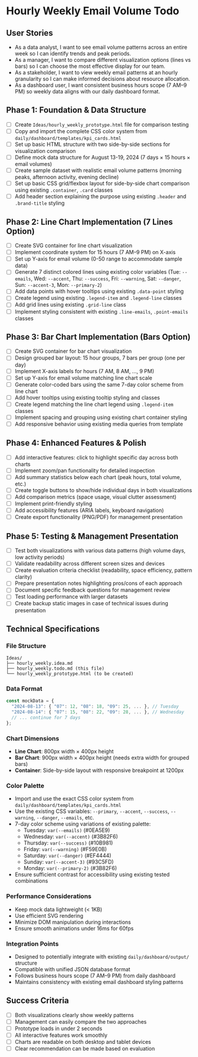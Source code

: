 # Hourly Weekly Email Volume Todo

## User Stories
- As a data analyst, I want to see email volume patterns across an entire week so I can identify trends and peak periods.
- As a manager, I want to compare different visualization options (lines vs bars) so I can choose the most effective display for our team.
- As a stakeholder, I want to view weekly email patterns at an hourly granularity so I can make informed decisions about resource allocation.
- As a dashboard user, I want consistent business hours scope (7 AM–9 PM) so weekly data aligns with our daily dashboard format.

## Phase 1: Foundation & Data Structure
- [ ] Create `Ideas/hourly_weekly_prototype.html` file for comparison testing
- [ ] Copy and import the complete CSS color system from `daily/dashboard/templates/kpi_cards.html`
- [ ] Set up basic HTML structure with two side-by-side sections for visualization comparison
- [ ] Define mock data structure for August 13-19, 2024 (7 days × 15 hours × email volumes)
- [ ] Create sample dataset with realistic email volume patterns (morning peaks, afternoon activity, evening decline)
- [ ] Set up basic CSS grid/flexbox layout for side-by-side chart comparison using existing `.container`, `.card` classes
- [ ] Add header section explaining the purpose using existing `.header` and `.brand-title` styling

## Phase 2: Line Chart Implementation (7 Lines Option)
- [ ] Create SVG container for line chart visualization
- [ ] Implement coordinate system for 15 hours (7 AM–9 PM) on X-axis
- [ ] Set up Y-axis for email volume (0-50 range to accommodate sample data)
- [ ] Generate 7 distinct colored lines using existing color variables (Tue: `--emails`, Wed: `--accent`, Thu: `--success`, Fri: `--warning`, Sat: `--danger`, Sun: `--accent-3`, Mon: `--primary-2`)
- [ ] Add data points with hover tooltips using existing `.data-point` styling
- [ ] Create legend using existing `.legend-item` and `.legend-line` classes
- [ ] Add grid lines using existing `.grid-line` class
- [ ] Implement styling consistent with existing `.line-emails`, `.point-emails` classes

## Phase 3: Bar Chart Implementation (Bars Option)
- [ ] Create SVG container for bar chart visualization  
- [ ] Design grouped bar layout: 15 hour groups, 7 bars per group (one per day)
- [ ] Implement X-axis labels for hours (7 AM, 8 AM, ..., 9 PM)
- [ ] Set up Y-axis for email volume matching line chart scale
- [ ] Generate color-coded bars using the same 7-day color scheme from line chart
- [ ] Add hover tooltips using existing tooltip styling and classes
- [ ] Create legend matching the line chart legend using `.legend-item` classes
- [ ] Implement spacing and grouping using existing chart container styling
- [ ] Add responsive behavior using existing media queries from template

## Phase 4: Enhanced Features & Polish
- [ ] Add interactive features: click to highlight specific day across both charts
- [ ] Implement zoom/pan functionality for detailed inspection
- [ ] Add summary statistics below each chart (peak hours, total volume, etc.)
- [ ] Create toggle buttons to show/hide individual days in both visualizations
- [ ] Add comparison metrics (space usage, visual clutter assessment)
- [ ] Implement print-friendly styling
- [ ] Add accessibility features (ARIA labels, keyboard navigation)
- [ ] Create export functionality (PNG/PDF) for management presentation

## Phase 5: Testing & Management Presentation
- [ ] Test both visualizations with various data patterns (high volume days, low activity periods)
- [ ] Validate readability across different screen sizes and devices
- [ ] Create evaluation criteria checklist (readability, space efficiency, pattern clarity)
- [ ] Prepare presentation notes highlighting pros/cons of each approach
- [ ] Document specific feedback questions for management review
- [ ] Test loading performance with larger datasets
- [ ] Create backup static images in case of technical issues during presentation

## Technical Specifications

### File Structure
```
Ideas/
├── hourly_weekly.idea.md
├── hourly_weekly.todo.md (this file)
└── hourly_weekly_prototype.html (to be created)
```

### Data Format
```javascript
const mockData = {
  "2024-08-13": { "07": 12, "08": 18, "09": 25, ... }, // Tuesday
  "2024-08-14": { "07": 15, "08": 22, "09": 28, ... }, // Wednesday
  // ... continue for 7 days
};
```

### Chart Dimensions
- **Line Chart**: 800px width × 400px height
- **Bar Chart**: 900px width × 400px height (needs extra width for grouped bars)
- **Container**: Side-by-side layout with responsive breakpoint at 1200px

### Color Palette
- Import and use the exact CSS color system from `daily/dashboard/templates/kpi_cards.html`
- Use the existing CSS variables: `--primary`, `--accent`, `--success`, `--warning`, `--danger`, `--emails`, etc.
- 7-day color scheme using variations of existing palette:
  - Tuesday: `var(--emails)` (#0EA5E9)
  - Wednesday: `var(--accent)` (#3B82F6) 
  - Thursday: `var(--success)` (#10B981)
  - Friday: `var(--warning)` (#F59E0B)
  - Saturday: `var(--danger)` (#EF4444)
  - Sunday: `var(--accent-3)` (#93C5FD)
  - Monday: `var(--primary-2)` (#3B82F6)
- Ensure sufficient contrast for accessibility using existing tested combinations

### Performance Considerations
- Keep mock data lightweight (< 1KB)
- Use efficient SVG rendering
- Minimize DOM manipulation during interactions
- Ensure smooth animations under 16ms for 60fps

### Integration Points
- Designed to potentially integrate with existing `daily/dashboard/output/` structure
- Compatible with unified JSON database format
- Follows business hours scope (7 AM–9 PM) from daily dashboard
- Maintains consistency with existing email dashboard styling patterns

## Success Criteria
- [ ] Both visualizations clearly show weekly patterns
- [ ] Management can easily compare the two approaches
- [ ] Prototype loads in under 2 seconds
- [ ] All interactive features work smoothly
- [ ] Charts are readable on both desktop and tablet devices
- [ ] Clear recommendation can be made based on evaluation
